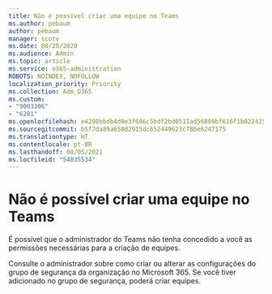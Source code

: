 ```yaml
---
title: Não é possível criar uma equipe no Teams
ms.author: pebaum
author: pebaum
manager: scotv
ms.date: 08/20/2020
ms.audience: Admin
ms.topic: article
ms.service: o365-administration
ROBOTS: NOINDEX, NOFOLLOW
localization_priority: Priority
ms.collection: Adm_O365
ms.custom:
- "9003306"
- "6201"
ms.openlocfilehash: e4298bbdb4d9e3f606c5bdf2bd0511ad56809bf616f1b02242519b2172c64e36
ms.sourcegitcommit: b5f7da89a650d2915dc652449623c78be6247175
ms.translationtype: HT
ms.contentlocale: pt-BR
ms.lasthandoff: 08/05/2021
ms.locfileid: "54035534"
---
```

# <a name="cant-create-a-team-in-teams"></a>Não é possível criar uma equipe no Teams

É possível que o administrador do Teams não tenha concedido a você as permissões necessárias para a criação de equipes.  

Consulte o administrador sobre como criar ou alterar as configurações do grupo de segurança da organização no Microsoft 365. Se você tiver adicionado no grupo de segurança, poderá criar equipes.